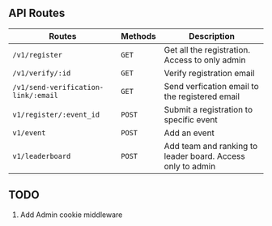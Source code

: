 ## API Routes
| Routes | Methods | Description |
| ------ | ------- | ----------- |
| `/v1/register` | `GET` | Get all the registration. Access to only admin |
| `/v1/verify/:id` | `GET` | Verify registration email |
| `/v1/send-verification-link/:email` | `GET` | Send verfication email to the registered email |
| `v1/register/:event_id` | `POST` | Submit a registration to specific event |
| `v1/event` | `POST` | Add an event |
| `v1/leaderboard` | `POST` | Add team and ranking to leader board. Access only to admin |


## TODO
1. Add Admin cookie middleware